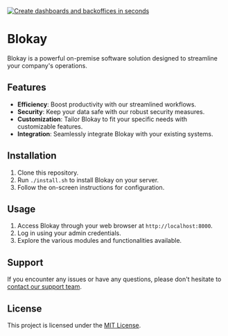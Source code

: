 <a href="https://blokay.com">
  <img alt="Create dashboards and backoffices in seconds" src="https://github.com/judare/blokay/assets/13822089/98cba5cf-00da-4ea3-bcc2-e1a1d62eb654">
</a>

<br/>

# Blokay

Blokay is a powerful on-premise software solution designed to streamline your company's operations.

## Features

- **Efficiency**: Boost productivity with our streamlined workflows.
- **Security**: Keep your data safe with our robust security measures.
- **Customization**: Tailor Blokay to fit your specific needs with customizable features.
- **Integration**: Seamlessly integrate Blokay with your existing systems.

## Installation

1. Clone this repository.
2. Run `./install.sh` to install Blokay on your server.
3. Follow the on-screen instructions for configuration.

## Usage

1. Access Blokay through your web browser at `http://localhost:8000`.
2. Log in using your admin credentials.
3. Explore the various modules and functionalities available.

## Support

If you encounter any issues or have any questions, please don't hesitate to [contact our support team](mailto:support@blokay.com).

## License

This project is licensed under the [MIT License](LICENSE).
